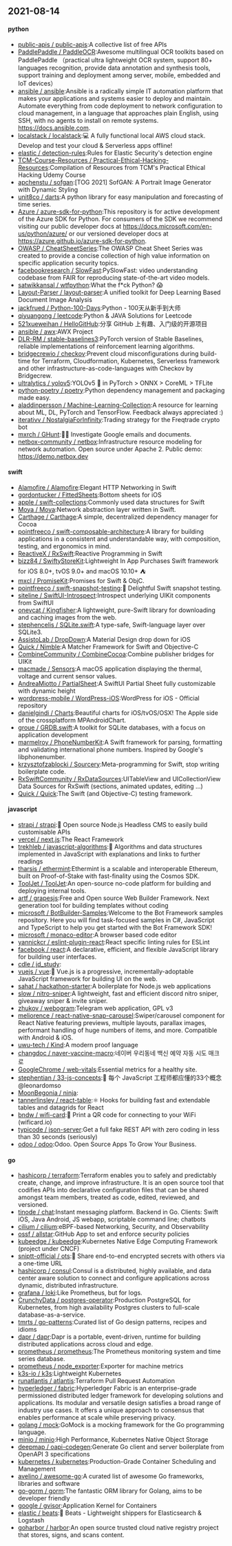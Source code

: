 ## 2021-08-14

#### python
* [public-apis / public-apis](https://github.com/public-apis/public-apis):A collective list of free APIs
* [PaddlePaddle / PaddleOCR](https://github.com/PaddlePaddle/PaddleOCR):Awesome multilingual OCR toolkits based on PaddlePaddle （practical ultra lightweight OCR system, support 80+ languages recognition, provide data annotation and synthesis tools, support training and deployment among server, mobile, embedded and IoT devices）
* [ansible / ansible](https://github.com/ansible/ansible):Ansible is a radically simple IT automation platform that makes your applications and systems easier to deploy and maintain. Automate everything from code deployment to network configuration to cloud management, in a language that approaches plain English, using SSH, with no agents to install on remote systems. https://docs.ansible.com.
* [localstack / localstack](https://github.com/localstack/localstack):💻
A fully functional local AWS cloud stack. Develop and test your cloud & Serverless apps offline!
* [elastic / detection-rules](https://github.com/elastic/detection-rules):Rules for Elastic Security's detection engine
* [TCM-Course-Resources / Practical-Ethical-Hacking-Resources](https://github.com/TCM-Course-Resources/Practical-Ethical-Hacking-Resources):Compilation of Resources from TCM's Practical Ethical Hacking Udemy Course
* [apchenstu / sofgan](https://github.com/apchenstu/sofgan):[TOG 2021] SofGAN: A Portrait Image Generator with Dynamic Styling
* [unit8co / darts](https://github.com/unit8co/darts):A python library for easy manipulation and forecasting of time series.
* [Azure / azure-sdk-for-python](https://github.com/Azure/azure-sdk-for-python):This repository is for active development of the Azure SDK for Python. For consumers of the SDK we recommend visiting our public developer docs at https://docs.microsoft.com/en-us/python/azure/ or our versioned developer docs at https://azure.github.io/azure-sdk-for-python.
* [OWASP / CheatSheetSeries](https://github.com/OWASP/CheatSheetSeries):The OWASP Cheat Sheet Series was created to provide a concise collection of high value information on specific application security topics.
* [facebookresearch / SlowFast](https://github.com/facebookresearch/SlowFast):PySlowFast: video understanding codebase from FAIR for reproducing state-of-the-art video models.
* [satwikkansal / wtfpython](https://github.com/satwikkansal/wtfpython):What the f*ck Python?
😱
* [Layout-Parser / layout-parser](https://github.com/Layout-Parser/layout-parser):A unified toolkit for Deep Learning Based Document Image Analysis
* [jackfrued / Python-100-Days](https://github.com/jackfrued/Python-100-Days):Python - 100天从新手到大师
* [qiyuangong / leetcode](https://github.com/qiyuangong/leetcode):Python & JAVA Solutions for Leetcode
* [521xueweihan / HelloGitHub](https://github.com/521xueweihan/HelloGitHub):分享 GitHub 上有趣、入门级的开源项目
* [ansible / awx](https://github.com/ansible/awx):AWX Project
* [DLR-RM / stable-baselines3](https://github.com/DLR-RM/stable-baselines3):PyTorch version of Stable Baselines, reliable implementations of reinforcement learning algorithms.
* [bridgecrewio / checkov](https://github.com/bridgecrewio/checkov):Prevent cloud misconfigurations during build-time for Terraform, Cloudformation, Kubernetes, Serverless framework and other infrastructure-as-code-languages with Checkov by Bridgecrew.
* [ultralytics / yolov5](https://github.com/ultralytics/yolov5):YOLOv5
🚀
in PyTorch > ONNX > CoreML > TFLite
* [python-poetry / poetry](https://github.com/python-poetry/poetry):Python dependency management and packaging made easy.
* [aladdinpersson / Machine-Learning-Collection](https://github.com/aladdinpersson/Machine-Learning-Collection):A resource for learning about ML, DL, PyTorch and TensorFlow. Feedback always appreciated :)
* [iterativv / NostalgiaForInfinity](https://github.com/iterativv/NostalgiaForInfinity):Trading strategy for the Freqtrade crypto bot
* [mxrch / GHunt](https://github.com/mxrch/GHunt):🕵️‍♂️
Investigate Google emails and documents.
* [netbox-community / netbox](https://github.com/netbox-community/netbox):Infrastructure resource modeling for network automation. Open source under Apache 2. Public demo: https://demo.netbox.dev

#### swift
* [Alamofire / Alamofire](https://github.com/Alamofire/Alamofire):Elegant HTTP Networking in Swift
* [gordontucker / FittedSheets](https://github.com/gordontucker/FittedSheets):Bottom sheets for iOS
* [apple / swift-collections](https://github.com/apple/swift-collections):Commonly used data structures for Swift
* [Moya / Moya](https://github.com/Moya/Moya):Network abstraction layer written in Swift.
* [Carthage / Carthage](https://github.com/Carthage/Carthage):A simple, decentralized dependency manager for Cocoa
* [pointfreeco / swift-composable-architecture](https://github.com/pointfreeco/swift-composable-architecture):A library for building applications in a consistent and understandable way, with composition, testing, and ergonomics in mind.
* [ReactiveX / RxSwift](https://github.com/ReactiveX/RxSwift):Reactive Programming in Swift
* [bizz84 / SwiftyStoreKit](https://github.com/bizz84/SwiftyStoreKit):Lightweight In App Purchases Swift framework for iOS 8.0+, tvOS 9.0+ and macOS 10.10+
⛺
* [mxcl / PromiseKit](https://github.com/mxcl/PromiseKit):Promises for Swift & ObjC.
* [pointfreeco / swift-snapshot-testing](https://github.com/pointfreeco/swift-snapshot-testing):📸
Delightful Swift snapshot testing.
* [siteline / SwiftUI-Introspect](https://github.com/siteline/SwiftUI-Introspect):Introspect underlying UIKit components from SwiftUI
* [onevcat / Kingfisher](https://github.com/onevcat/Kingfisher):A lightweight, pure-Swift library for downloading and caching images from the web.
* [stephencelis / SQLite.swift](https://github.com/stephencelis/SQLite.swift):A type-safe, Swift-language layer over SQLite3.
* [AssistoLab / DropDown](https://github.com/AssistoLab/DropDown):A Material Design drop down for iOS
* [Quick / Nimble](https://github.com/Quick/Nimble):A Matcher Framework for Swift and Objective-C
* [CombineCommunity / CombineCocoa](https://github.com/CombineCommunity/CombineCocoa):Combine publisher bridges for UIKit
* [macmade / Sensors](https://github.com/macmade/Sensors):A macOS application displaying the thermal, voltage and current sensor values.
* [AndreaMiotto / PartialSheet](https://github.com/AndreaMiotto/PartialSheet):A SwiftUI Partial Sheet fully customizable with dynamic height
* [wordpress-mobile / WordPress-iOS](https://github.com/wordpress-mobile/WordPress-iOS):WordPress for iOS - Official repository
* [danielgindi / Charts](https://github.com/danielgindi/Charts):Beautiful charts for iOS/tvOS/OSX! The Apple side of the crossplatform MPAndroidChart.
* [groue / GRDB.swift](https://github.com/groue/GRDB.swift):A toolkit for SQLite databases, with a focus on application development
* [marmelroy / PhoneNumberKit](https://github.com/marmelroy/PhoneNumberKit):A Swift framework for parsing, formatting and validating international phone numbers. Inspired by Google's libphonenumber.
* [krzysztofzablocki / Sourcery](https://github.com/krzysztofzablocki/Sourcery):Meta-programming for Swift, stop writing boilerplate code.
* [RxSwiftCommunity / RxDataSources](https://github.com/RxSwiftCommunity/RxDataSources):UITableView and UICollectionView Data Sources for RxSwift (sections, animated updates, editing ...)
* [Quick / Quick](https://github.com/Quick/Quick):The Swift (and Objective-C) testing framework.

#### javascript
* [strapi / strapi](https://github.com/strapi/strapi):🚀
Open source Node.js Headless CMS to easily build customisable APIs
* [vercel / next.js](https://github.com/vercel/next.js):The React Framework
* [trekhleb / javascript-algorithms](https://github.com/trekhleb/javascript-algorithms):📝
Algorithms and data structures implemented in JavaScript with explanations and links to further readings
* [tharsis / ethermint](https://github.com/tharsis/ethermint):Ethermint is a scalable and interoperable Ethereum, built on Proof-of-Stake with fast-finality using the Cosmos SDK.
* [ToolJet / ToolJet](https://github.com/ToolJet/ToolJet):An open-source no-code platform for building and deploying internal tools.
* [artf / grapesjs](https://github.com/artf/grapesjs):Free and Open source Web Builder Framework. Next generation tool for building templates without coding
* [microsoft / BotBuilder-Samples](https://github.com/microsoft/BotBuilder-Samples):Welcome to the Bot Framework samples repository. Here you will find task-focused samples in C#, JavaScript and TypeScript to help you get started with the Bot Framework SDK!
* [microsoft / monaco-editor](https://github.com/microsoft/monaco-editor):A browser based code editor
* [yannickcr / eslint-plugin-react](https://github.com/yannickcr/eslint-plugin-react):React specific linting rules for ESLint
* [facebook / react](https://github.com/facebook/react):A declarative, efficient, and flexible JavaScript library for building user interfaces.
* [cdle / jd_study](https://github.com/cdle/jd_study):
* [vuejs / vue](https://github.com/vuejs/vue):🖖
Vue.js is a progressive, incrementally-adoptable JavaScript framework for building UI on the web.
* [sahat / hackathon-starter](https://github.com/sahat/hackathon-starter):A boilerplate for Node.js web applications
* [slow / nitro-sniper](https://github.com/slow/nitro-sniper):A lightweight, fast and efficient discord nitro sniper, giveaway sniper & invite sniper.
* [zhukov / webogram](https://github.com/zhukov/webogram):Telegram web application, GPL v3
* [meliorence / react-native-snap-carousel](https://github.com/meliorence/react-native-snap-carousel):Swiper/carousel component for React Native featuring previews, multiple layouts, parallax images, performant handling of huge numbers of items, and more. Compatible with Android & iOS.
* [uwu-tech / Kind](https://github.com/uwu-tech/Kind):A modern proof language
* [changdoc / naver-vaccine-macro](https://github.com/changdoc/naver-vaccine-macro):네이버 우리동네 백신 예약 자동 시도 매크로
* [GoogleChrome / web-vitals](https://github.com/GoogleChrome/web-vitals):Essential metrics for a healthy site.
* [stephentian / 33-js-concepts](https://github.com/stephentian/33-js-concepts):📜
每个 JavaScript 工程师都应懂的33个概念 @leonardomso
* [MoonBegonia / ninja](https://github.com/MoonBegonia/ninja):
* [tannerlinsley / react-table](https://github.com/tannerlinsley/react-table):⚛️
Hooks for building fast and extendable tables and datagrids for React
* [bndw / wifi-card](https://github.com/bndw/wifi-card):📶
Print a QR code for connecting to your WiFi (wificard.io)
* [typicode / json-server](https://github.com/typicode/json-server):Get a full fake REST API with zero coding in less than 30 seconds (seriously)
* [odoo / odoo](https://github.com/odoo/odoo):Odoo. Open Source Apps To Grow Your Business.

#### go
* [hashicorp / terraform](https://github.com/hashicorp/terraform):Terraform enables you to safely and predictably create, change, and improve infrastructure. It is an open source tool that codifies APIs into declarative configuration files that can be shared amongst team members, treated as code, edited, reviewed, and versioned.
* [tinode / chat](https://github.com/tinode/chat):Instant messaging platform. Backend in Go. Clients: Swift iOS, Java Android, JS webapp, scriptable command line; chatbots
* [cilium / cilium](https://github.com/cilium/cilium):eBPF-based Networking, Security, and Observability
* [ossf / allstar](https://github.com/ossf/allstar):GitHub App to set and enforce security policies
* [kubeedge / kubeedge](https://github.com/kubeedge/kubeedge):Kubernetes Native Edge Computing Framework (project under CNCF)
* [sniptt-official / ots](https://github.com/sniptt-official/ots):🔐
Share end-to-end encrypted secrets with others via a one-time URL
* [hashicorp / consul](https://github.com/hashicorp/consul):Consul is a distributed, highly available, and data center aware solution to connect and configure applications across dynamic, distributed infrastructure.
* [grafana / loki](https://github.com/grafana/loki):Like Prometheus, but for logs.
* [CrunchyData / postgres-operator](https://github.com/CrunchyData/postgres-operator):Production PostgreSQL for Kubernetes, from high availability Postgres clusters to full-scale database-as-a-service.
* [tmrts / go-patterns](https://github.com/tmrts/go-patterns):Curated list of Go design patterns, recipes and idioms
* [dapr / dapr](https://github.com/dapr/dapr):Dapr is a portable, event-driven, runtime for building distributed applications across cloud and edge.
* [prometheus / prometheus](https://github.com/prometheus/prometheus):The Prometheus monitoring system and time series database.
* [prometheus / node_exporter](https://github.com/prometheus/node_exporter):Exporter for machine metrics
* [k3s-io / k3s](https://github.com/k3s-io/k3s):Lightweight Kubernetes
* [runatlantis / atlantis](https://github.com/runatlantis/atlantis):Terraform Pull Request Automation
* [hyperledger / fabric](https://github.com/hyperledger/fabric):Hyperledger Fabric is an enterprise-grade permissioned distributed ledger framework for developing solutions and applications. Its modular and versatile design satisfies a broad range of industry use cases. It offers a unique approach to consensus that enables performance at scale while preserving privacy.
* [golang / mock](https://github.com/golang/mock):GoMock is a mocking framework for the Go programming language.
* [minio / minio](https://github.com/minio/minio):High Performance, Kubernetes Native Object Storage
* [deepmap / oapi-codegen](https://github.com/deepmap/oapi-codegen):Generate Go client and server boilerplate from OpenAPI 3 specifications
* [kubernetes / kubernetes](https://github.com/kubernetes/kubernetes):Production-Grade Container Scheduling and Management
* [avelino / awesome-go](https://github.com/avelino/awesome-go):A curated list of awesome Go frameworks, libraries and software
* [go-gorm / gorm](https://github.com/go-gorm/gorm):The fantastic ORM library for Golang, aims to be developer friendly
* [google / gvisor](https://github.com/google/gvisor):Application Kernel for Containers
* [elastic / beats](https://github.com/elastic/beats):🐠
Beats - Lightweight shippers for Elasticsearch & Logstash
* [goharbor / harbor](https://github.com/goharbor/harbor):An open source trusted cloud native registry project that stores, signs, and scans content.
